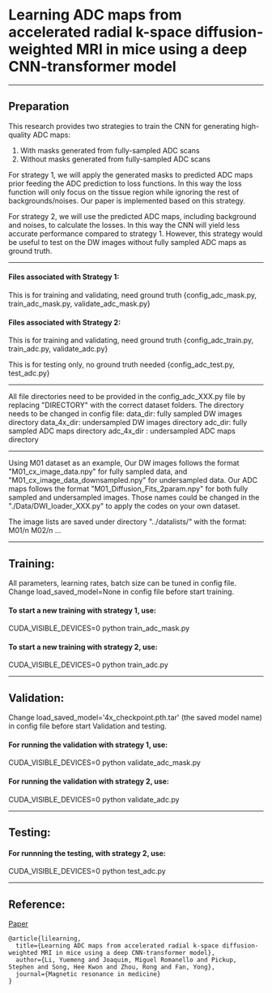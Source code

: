 # Learning ADC maps from accelerated radial k-space diffusion-weighted MRI in mice using a deep CNN-transformer model

----------------------------------------------------------------------------------------------------------------------------------------
## Preparation
This research provides two strategies to train the CNN for generating high-quality ADC maps:
1. With masks generated from fully-sampled ADC scans
2. Without masks generated from fully-sampled ADC scans

For strategy 1, we will apply the generated masks to predicted ADC maps prior feeding the ADC prediction to loss functions. 
In this way the loss function will only focus on the tissue region while ignoring the rest of backgrounds/noises. Our paper is implemented based on this strategy.

For strategy 2, we will use the predicted ADC maps, including background and noises, to calculate the losses. 
In this way the CNN will yield less accurate performance compared to strategy 1. However, this strategy would be useful to test on the DW images without fully sampled ADC maps as ground truth.

----------------------------------------------------------------------------------------------------------------------------------------
#### Files associated with Strategy 1:
This is for training and validating, need ground truth
{config_adc_mask.py, train_adc_mask.py, validate_adc_mask.py}

#### Files associated with Strategy 2:
This is for training and validating, need ground truth
{config_adc_train.py, train_adc.py, validate_adc.py}

This is for testing only, no ground truth needed
{config_adc_test.py, test_adc.py}

----------------------------------------------------------------------------------------------------------------------------------------
All file directories need to be provided in the config_adc_XXX.py file by replacing "DIRECTORY" with the correct dataset folders. The directory needs to be changed in config file:
data_dir: fully sampled DW images directory
data_4x_dir: undersampled DW images directory
adc_dir: fully sampled ADC maps directory
adc_4x_dir : undersampled ADC maps directory

----------------------------------------------------------------------------------------------------------------------------------------
Using M01 dataset as an example, Our DW images follows the format "M01_cx_image_data.npy" for fully sampled data, and "M01_cx_image_data_downsampled.npy" for undersampled data. 
Our ADC maps follows the format "M01_Diffusion_Fits_2param.npy" for both fully sampled and undersampled images. Those names could be changed in the "./Data/DWI_loader_XXX.py" to apply the codes on your own dataset.

The image lists are saved under directory "../datalists/" with the format:
M01/n M02/n ...

----------------------------------------------------------------------------------------------------------------------------------------
## Training:
All parameters, learning rates, batch size can be tuned in config file.
Change load_saved_model=None in config file before start training.

#### To start a new training with strategy 1, use:
CUDA_VISIBLE_DEVICES=0 python train_adc_mask.py

#### To start a new training with strategy 2, use:
CUDA_VISIBLE_DEVICES=0 python train_adc.py

----------------------------------------------------------------------------------------------------------------------------------------
## Validation:
Change load_saved_model='4x_checkpoint.pth.tar' (the saved model name) in config file before start Validation and testing.

#### For running the validation with strategy 1, use:
CUDA_VISIBLE_DEVICES=0 python validate_adc_mask.py

#### For running the validation with strategy 2, use:
CUDA_VISIBLE_DEVICES=0 python validate_adc.py

----------------------------------------------------------------------------------------------------------------------------------------
## Testing:
#### For runnning the testing, with strategy 2, use:
CUDA_VISIBLE_DEVICES=0 python test_adc.py


----------------------------------------------------------------------------------------------------------------------------------------
## Reference:
[Paper](https://arxiv.org/abs/2207.02399/)
```
@article{lilearning,
  title={Learning ADC maps from accelerated radial k-space diffusion-weighted MRI in mice using a deep CNN-transformer model},
  author={Li, Yuemeng and Joaquim, Miguel Romanello and Pickup, Stephen and Song, Hee Kwon and Zhou, Rong and Fan, Yong},
  journal={Magnetic resonance in medicine}
}
```


